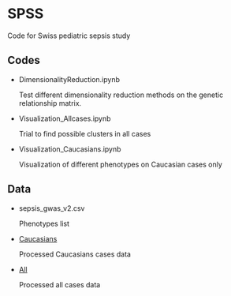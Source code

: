 # SPSS
Code for Swiss pediatric sepsis study

## Codes
* DimensionalityReduction.ipynb

  Test different dimensionality reduction methods on the genetic relationship matrix.
  
* Visualization_Allcases.ipynb
  
  Trial to find possible clusters in all cases
  
* Visualization_Caucasians.ipynb

  Visualization of different phenotypes on Caucasian cases only

## Data

* sepsis_gwas_v2.csv
  
  Phenotypes list

* [Caucasians](https://github.com/BorgwardtLab/SPSS/tree/master/All)

  Processed Caucasians cases data
 
* [All](https://github.com/BorgwardtLab/SPSS/tree/master/All)
  
  Processed all cases data
